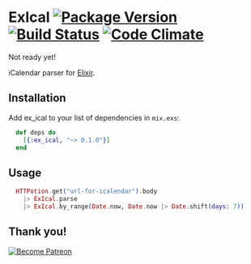 # ExIcal [![Package Version](https://img.shields.io/hexpm/v/ex_ical.svg)](https://hex.pm/packages/ex_ical) [![Build Status](https://travis-ci.org/fazibear/ex_ical.svg?branch=master)](https://travis-ci.org/fazibear/ex_ical) [![Code Climate](https://codeclimate.com/github/fazibear/ex_ical/badges/gpa.svg)](https://codeclimate.com/github/fazibear/ex_ical)

Not ready yet!

iCalendar parser for [Elixir](http://elixir-lang.org).

## Installation

Add ex_ical to your list of dependencies in `mix.exs`:

```elixir
  def deps do
    [{:ex_ical, "~> 0.1.0"}]
  end
```

## Usage

```elixir
  HTTPotion.get("url-for-icalendar").body
    |> ExIcal.parse
    |> ExIcal.by_range(Date.now, Date.now |> Date.shift(days: 7))
```

## Thank you!

[![Become Patreon](https://c5.patreon.com/external/logo/become_a_patron_button.png)](https://www.patreon.com/bePatron?u=6912974)
